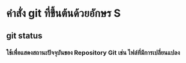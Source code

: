 # คำสั่ง git ที่ขึ้นต้นด้วยอักษร S

## git status

### ใช้เพื่อแสดงสถานะปัจจุบันของ Repository Git เช่น ไฟล์ที่มีการเปลี่ยนแปลง
